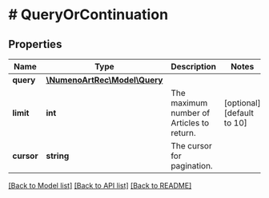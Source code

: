 # # QueryOrContinuation

## Properties

| Name       | Type                                      | Description                               | Notes                      |
| ---------- | ----------------------------------------- | ----------------------------------------- | -------------------------- |
| **query**  | [**\NumenoArtRec\Model\Query**](Query.md) |                                           |
| **limit**  | **int**                                   | The maximum number of Articles to return. | [optional] [default to 10] |
| **cursor** | **string**                                | The cursor for pagination.                |

[[Back to Model list]](../../README.md#models) [[Back to API list]](../../README.md#endpoints) [[Back to README]](../../README.md)
